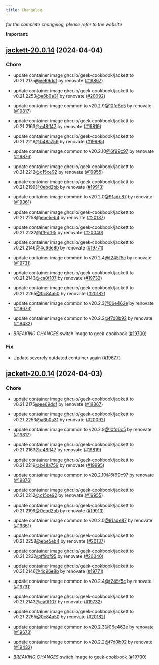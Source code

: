 ```yaml
---
title: Changelog
---
```



*for the complete changelog, please refer to the website*

**Important:**


## [jackett-20.0.14](https://github.com/truecharts/charts/compare/jackett-19.6.0...jackett-20.0.14) (2024-04-04)

### Chore



- update container image ghcr.io/geek-cookbook/jackett to v0.21.2175[@ee69ddf](https://github.com/ee69ddf) by renovate ([#19867](https://github.com/truecharts/charts/issues/19867))

- update container image ghcr.io/geek-cookbook/jackett to v0.21.2253[@a6b0a31](https://github.com/a6b0a31) by renovate ([#20092](https://github.com/truecharts/charts/issues/20092))

- update container image common to v20.2.9[@10fd6c5](https://github.com/10fd6c5) by renovate ([#19817](https://github.com/truecharts/charts/issues/19817))

- update container image ghcr.io/geek-cookbook/jackett to v0.21.2163[@e48ff47](https://github.com/e48ff47) by renovate ([#19819](https://github.com/truecharts/charts/issues/19819))

- update container image ghcr.io/geek-cookbook/jackett to v0.21.2219[@b48a759](https://github.com/b48a759) by renovate ([#19995](https://github.com/truecharts/charts/issues/19995))

- update container image common to v20.2.10[@6f99c97](https://github.com/6f99c97) by renovate ([#19876](https://github.com/truecharts/charts/issues/19876))

- update container image ghcr.io/geek-cookbook/jackett to v0.21.2212[@c15ce92](https://github.com/c15ce92) by renovate ([#19955](https://github.com/truecharts/charts/issues/19955))

- update container image ghcr.io/geek-cookbook/jackett to v0.21.2199[@0ebd2bb](https://github.com/0ebd2bb) by renovate ([#19913](https://github.com/truecharts/charts/issues/19913))

- update container image common to v20.2.0[@91ade87](https://github.com/91ade87) by renovate ([#19361](https://github.com/truecharts/charts/issues/19361))

- update container image ghcr.io/geek-cookbook/jackett to v0.21.2258[@ebe5eb4](https://github.com/ebe5eb4) by renovate ([#20137](https://github.com/truecharts/charts/issues/20137))

- update container image ghcr.io/geek-cookbook/jackett to v0.21.2232[@ff9df95](https://github.com/ff9df95) by renovate ([#20040](https://github.com/truecharts/charts/issues/20040))

- update container image ghcr.io/geek-cookbook/jackett to v0.21.2146[@4c96e8b](https://github.com/4c96e8b) by renovate ([#19771](https://github.com/truecharts/charts/issues/19771))

- update container image common to v20.2.4[@f245f5c](https://github.com/f245f5c) by renovate ([#19731](https://github.com/truecharts/charts/issues/19731))

- update container image ghcr.io/geek-cookbook/jackett to v0.21.2143[@ca0f107](https://github.com/ca0f107) by renovate ([#19732](https://github.com/truecharts/charts/issues/19732))

- update container image ghcr.io/geek-cookbook/jackett to v0.21.2265[@0c84a50](https://github.com/0c84a50) by renovate ([#20182](https://github.com/truecharts/charts/issues/20182))

- update container image common to v20.2.3[@06e462e](https://github.com/06e462e) by renovate ([#19673](https://github.com/truecharts/charts/issues/19673))

- update container image common to v20.2.2[@f7d0b92](https://github.com/f7d0b92) by renovate ([#19432](https://github.com/truecharts/charts/issues/19432))

- *BREAKING CHANGES* switch image to geek-cookbook ([#19700](https://github.com/truecharts/charts/issues/19700))

### Fix



- Update severely outdated container again ([#19677](https://github.com/truecharts/charts/issues/19677))


## [jackett-20.0.14](https://github.com/truecharts/charts/compare/jackett-19.6.0...jackett-20.0.14) (2024-04-03)

### Chore



- update container image ghcr.io/geek-cookbook/jackett to v0.21.2175[@ee69ddf](https://github.com/ee69ddf) by renovate ([#19867](https://github.com/truecharts/charts/issues/19867))

- update container image ghcr.io/geek-cookbook/jackett to v0.21.2253[@a6b0a31](https://github.com/a6b0a31) by renovate ([#20092](https://github.com/truecharts/charts/issues/20092))

- update container image common to v20.2.9[@10fd6c5](https://github.com/10fd6c5) by renovate ([#19817](https://github.com/truecharts/charts/issues/19817))

- update container image ghcr.io/geek-cookbook/jackett to v0.21.2163[@e48ff47](https://github.com/e48ff47) by renovate ([#19819](https://github.com/truecharts/charts/issues/19819))

- update container image ghcr.io/geek-cookbook/jackett to v0.21.2219[@b48a759](https://github.com/b48a759) by renovate ([#19995](https://github.com/truecharts/charts/issues/19995))

- update container image common to v20.2.10[@6f99c97](https://github.com/6f99c97) by renovate ([#19876](https://github.com/truecharts/charts/issues/19876))

- update container image ghcr.io/geek-cookbook/jackett to v0.21.2212[@c15ce92](https://github.com/c15ce92) by renovate ([#19955](https://github.com/truecharts/charts/issues/19955))

- update container image ghcr.io/geek-cookbook/jackett to v0.21.2199[@0ebd2bb](https://github.com/0ebd2bb) by renovate ([#19913](https://github.com/truecharts/charts/issues/19913))

- update container image common to v20.2.0[@91ade87](https://github.com/91ade87) by renovate ([#19361](https://github.com/truecharts/charts/issues/19361))

- update container image ghcr.io/geek-cookbook/jackett to v0.21.2258[@ebe5eb4](https://github.com/ebe5eb4) by renovate ([#20137](https://github.com/truecharts/charts/issues/20137))

- update container image ghcr.io/geek-cookbook/jackett to v0.21.2232[@ff9df95](https://github.com/ff9df95) by renovate ([#20040](https://github.com/truecharts/charts/issues/20040))

- update container image ghcr.io/geek-cookbook/jackett to v0.21.2146[@4c96e8b](https://github.com/4c96e8b) by renovate ([#19771](https://github.com/truecharts/charts/issues/19771))

- update container image common to v20.2.4[@f245f5c](https://github.com/f245f5c) by renovate ([#19731](https://github.com/truecharts/charts/issues/19731))

- update container image ghcr.io/geek-cookbook/jackett to v0.21.2143[@ca0f107](https://github.com/ca0f107) by renovate ([#19732](https://github.com/truecharts/charts/issues/19732))

- update container image ghcr.io/geek-cookbook/jackett to v0.21.2265[@0c84a50](https://github.com/0c84a50) by renovate ([#20182](https://github.com/truecharts/charts/issues/20182))

- update container image common to v20.2.3[@06e462e](https://github.com/06e462e) by renovate ([#19673](https://github.com/truecharts/charts/issues/19673))

- update container image common to v20.2.2[@f7d0b92](https://github.com/f7d0b92) by renovate ([#19432](https://github.com/truecharts/charts/issues/19432))

- *BREAKING CHANGES* switch image to geek-cookbook ([#19700](https://github.com/truecharts/charts/issues/19700))